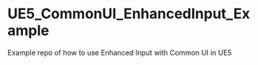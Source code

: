 # UE5_CommonUI_EnhancedInput_Example
Example repo of how to use Enhanced Input with Common UI in UE5
